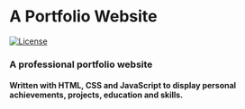 # A Portfolio Website

[![License](https://img.shields.io/github/license/rowenpeebles/portfolio-website.svg?style=flat-square)](https://github.com/rowenpeebles/portfolio-website/blob/master/LICENSE)

### A professional portfolio website

#### Written with HTML, CSS and JavaScript to display personal achievements, projects, education and skills.

